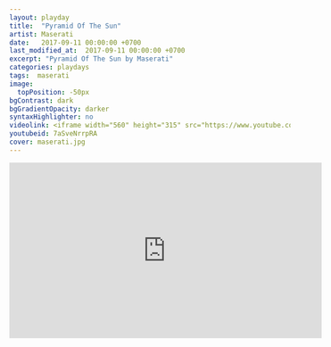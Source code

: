 ```yaml
---
layout: playday
title:  "Pyramid Of The Sun"
artist: Maserati
date:   2017-09-11 00:00:00 +0700
last_modified_at:  2017-09-11 00:00:00 +0700
excerpt: "Pyramid Of The Sun by Maserati"
categories: playdays
tags:  maserati
image:
  topPosition: -50px
bgContrast: dark
bgGradientOpacity: darker
syntaxHighlighter: no
videolink: <iframe width="560" height="315" src="https://www.youtube.com/embed/7aSveNrrpRA" frameborder="0" allowfullscreen></iframe>
youtubeid: 7aSveNrrpRA
cover: maserati.jpg
---
```


<iframe width="560" height="315" src="https://www.youtube.com/embed/7aSveNrrpRA" frameborder="0" allowfullscreen></iframe>